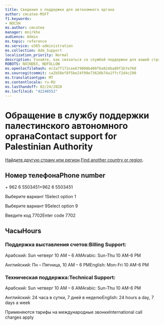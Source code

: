 ```yaml
---
title: Сведения о поддержке для автономного органа
author: cmcatee-MSFT
f1.keywords:
- NOCSH
ms.author: cmcatee
manager: mnirkhe
audience: Admin
ms.topic: reference
ms.service: o365-administration
ms.collection: Adm_Support
localization_priority: Normal
description: Узнайте, как связаться со службой поддержки для вашей страны или региона.
ROBOTS: NOINDEX, NOFOLLOW
ms.openlocfilehash: ec2a7f172cee679008b400f6a824ba89f1b7e760
ms.sourcegitcommit: ca2b58ef8f5be24f09e73620b74a1ffcf2d4c290
ms.translationtype: MT
ms.contentlocale: ru-RU
ms.lasthandoff: 02/24/2020
ms.locfileid: "42248552"
---
```

# <a name="contact-support-for-palestinian-authority"></a><span data-ttu-id="d3b20-103">Обращение в службу поддержки палестинского автономного органа</span><span class="sxs-lookup"><span data-stu-id="d3b20-103">Contact support for Palestinian Authority</span></span>

<span data-ttu-id="d3b20-104">[Найдите другую страну или регион](../contact-support-for-business-products.md).</span><span class="sxs-lookup"><span data-stu-id="d3b20-104">[Find another country or region](../contact-support-for-business-products.md).</span></span>

## <a name="phone-number"></a><span data-ttu-id="d3b20-105">Номер телефона</span><span class="sxs-lookup"><span data-stu-id="d3b20-105">Phone number</span></span>
<span data-ttu-id="d3b20-106">+ 962 6 5503451</span><span class="sxs-lookup"><span data-stu-id="d3b20-106">+962 6 5503451</span></span>

<span data-ttu-id="d3b20-107">Выберите вариант 1</span><span class="sxs-lookup"><span data-stu-id="d3b20-107">Select option 1</span></span>

<span data-ttu-id="d3b20-108">Выберите вариант 9</span><span class="sxs-lookup"><span data-stu-id="d3b20-108">Select option 9</span></span>

<span data-ttu-id="d3b20-109">Введите код 7702</span><span class="sxs-lookup"><span data-stu-id="d3b20-109">Enter code 7702</span></span>

## <a name="hours"></a><span data-ttu-id="d3b20-110">Часы</span><span class="sxs-lookup"><span data-stu-id="d3b20-110">Hours</span></span>
### <a name="billing-support"></a><span data-ttu-id="d3b20-111">Поддержка выставления счетов:</span><span class="sxs-lookup"><span data-stu-id="d3b20-111">Billing Support:</span></span>

<span data-ttu-id="d3b20-112">Арабский: Sun четверг 10 AM – 6 AM</span><span class="sxs-lookup"><span data-stu-id="d3b20-112">Arabic: Sun-Thu 10 AM-6 PM</span></span>

<span data-ttu-id="d3b20-113">Английский: Пн – Пятница, 10 AM – 6 PM</span><span class="sxs-lookup"><span data-stu-id="d3b20-113">English: Mon-Fri 10 AM-6 PM</span></span>

### <a name="technical-support"></a><span data-ttu-id="d3b20-114">Техническая поддержка:</span><span class="sxs-lookup"><span data-stu-id="d3b20-114">Technical Support:</span></span>

<span data-ttu-id="d3b20-115">Арабский: Sun четверг 10 AM – 6 AM</span><span class="sxs-lookup"><span data-stu-id="d3b20-115">Arabic: Sun-Thu 10 AM-6 PM</span></span>

<span data-ttu-id="d3b20-116">Английский: 24 часа в сутки, 7 дней в неделю</span><span class="sxs-lookup"><span data-stu-id="d3b20-116">English: 24 hours a day, 7 days a week</span></span>

<span data-ttu-id="d3b20-117">Применяются тарифы на международные звонки</span><span class="sxs-lookup"><span data-stu-id="d3b20-117">International call charges apply</span></span>